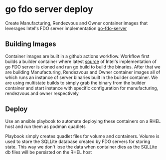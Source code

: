 # go fdo server deploy
Create Manufacturing, Rendezvous and Owner container images that leverages Intel's FDO server implementation [go-fdo-server](https://github.com/fido-device-onboard/go-fdo-server)

## Building Images
Container images are built in a github actions workflow. Workflow first builds a builder container where latest [source](https://github.com/fido-device-onboard/go-fdo-server) of Intel's implementation of go FDO server is cloned and run go build to build the binaries.
After that we are building Manufacturing, Rendezvous and Owner container images all of which runs an instance of server binaries built in the builder container. We are using multistate builds to simply grab the binary from the builder container and start instance with specific configuration for manufacturing, rendezvous and owner respectively

## Deploy
Use an ansible playbook to automate deploying these containers on a RHEL host and run them as podman quadlets

Playbook simply creates quadlet files for volume and containers. Volume is used to store the SQLLite database created by FDO servers for storing state. This way we don't lose the data when container dies as the SQLLite db files will be persisted on the RHEL host




